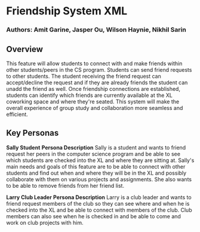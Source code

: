 # Friendship System XML

### Authors: Amit Garine, Jasper Ou, Wilson Haynie, Nikhil Sarin

## Overview

This feature will allow students to connect with and make friends within other students/peers in the CS program. Students can send friend requests to other students. The student receiving the friend request can accept/decline the request and if they are already friends the student can unadd the friend as well. Once friendship connections are established, students can identify which friends are currently available at the XL coworking space and where they're seated. This system will make the overall experience of group study and collaboration more seamless and efficient.

## Key Personas

**Sally Student**
**Persona Description** Sally is a student and wants to friend request her peers in the computer science program and be able to see which students are checked into the XL and where they are sitting at. Sally's main needs and goals of this feature are to be able to connect with other students and find out when and where they will be in the XL and possibly collaborate with them on various projects and assignments. She also wants to be able to remove friends from her friend list.

**Larry Club Leader**
**Persona Description** Larry is a club leader and wants to friend request members of the club so they can see where and when he is checked into the XL and be able to connect with members of the club. Club members can also see when he is checked in and be able to come and work on club projects with him.
